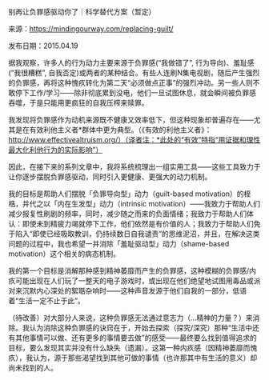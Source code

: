 别再让负罪感驱动你了｜科学替代方案（暂定）

来源：https://mindingourway.com/replacing-guilt/

发布日期：2015.04.19

据我观察，许多人的行为动力主要来源于负罪感(“我做错了”, 行为导向)、羞耻感(“我很糟糕”, 自我否定)或两者的某种结合。有些人连刷N集电视剧，随后产生强烈的负罪感，再将这种愧疚转化为第二天“必须做点正事”的强烈冲动。另一些人则不敢停下工作/学习——除非彻底累到没电，他们一旦试图休息，就会瞬间被负罪感吞噬，于是只能用更疯狂的自我压榨来赎罪。

我发现将负罪感作为动机来源既不健康又效率低下，但这种现象却普遍存在——尤其是在有效利他主义者*群体中更为典型。（《有效的利他主义者》：http://www.effectivealtruism.org/）（译者注：*此处的“有效”特指“用证据和理性最大化利他行为的实际影响”）

因此，在接下来的系列文章中，我将系统梳理出一组实用工具——这些工具致力于让你逐步摆脱负罪感驱动，同时引入更健康、更强大的动力机制。

我的目标是帮助人们摆脱「负罪导向型」动力（guilt-based motivation）的桎梏，并代之以「内在生发型」动力（intrinsic motivation）——我致力于帮助人们减少报复性刷剧的频率，同时，减少随之而来的负面情绪；我致力于帮助人们体认：即使未到精疲力竭就停下工作，他们依然是有价值的人；我致力于帮助人们免于陷入“即使已经吸取教训，仍持续数日自我谴责”的思维泥沼，并且，在解决这类问题的过程中，我也希望一并消除「羞耻驱动型」动力（shame-based motivation）这个相关的病态机制。

我的第一个目标是消解那种感到精神萎靡而产生的负罪感，这种模糊的负罪感/内疚可能出现在人们玩了一整天的电子游戏时，或出现在他们绝望地试图用毒品或派对来沉默内心深处的絮聒杂响时——这种声音发源于他们自我的一部分，低语着“生活一定不止于此”。

（待改善）对大部分人来说，这种负罪感无法通过意志力（…精神的力量？）来消除。我认为消除这种负罪感的诀窍在于，开始去探索（探究/深究）那种“生活中还有其他事情可以做、还有更多的事情要去做”的感受——最终要么找到值得追求的目标，要么发现其实并没有什么缺失（遗漏）。这第一种内疚感（因精神萎靡而愧疚），我认为，源于那些渴望找到其他可做的事情（也许那其中有生活的意义）却尚未找到的人。